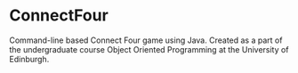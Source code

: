 # ConnectFour
Command-line based Connect Four game using Java. Created as a part of the undergraduate course Object Oriented Programming at the University of Edinburgh. 
